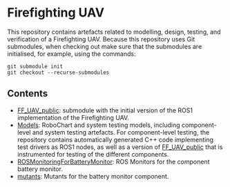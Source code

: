 # Firefighting UAV
This repository contains artefacts related to modelling, design, testing, and verification of a Firefighting UAV. Because this repository uses Git submodules, when checking out make sure that the submodules are initialised, for example, using the commands:
```
git submodule init
git checkout --recurse-submodules
```

## Contents
* [FF_UAV_public](/FF_UAV_public/): submodule with the initial version of the ROS1 implementation of the Firefighting UAV.
* [Models](/Models/): RoboChart and system testing models, including component-level and system testing artefacts. For component-level testing, the repository contains automatically generated C++ code implementing test drivers as ROS1 nodes, as well as a version of [FF_UAV_public](/FF_UAV_public/) that is instrumented for testing of the different components.
* [ROSMonitoringForBatteryMonitor](/ROSMonitoringForBatteryMonitor/): ROS Monitors for the component battery monitor.
* [mutants](/mutants/): Mutants for the battery monitor component.